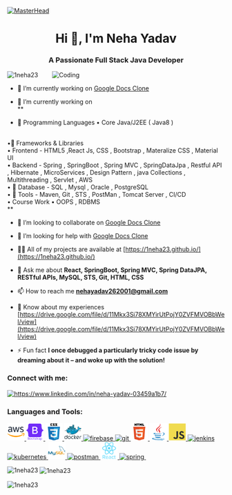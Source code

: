 [![MasterHead](https://camo.githubusercontent.com/371a3bbae1297d47d50006f91fdc0f51f0060b62dbbddbdba1b1b1438bc0f80d/68747470733a2f2f6d617275663030312d6d742e6769746875622e696f2f5072656d69756d2d44656c69766572792f7765622e676966)](https://1neha23.github.io/)
<h1 align="center">Hi 👋, I'm Neha Yadav</h1>
<h3 align="center">A Passionate Full Stack Java Developer </h3>
<img align="right" alt="Coding" width="400" src="https://user-images.githubusercontent.com/74038190/236119160-976a0405-caa7-470c-9356-16d43402ea0a.gif">

<p align="left"> <img src="https://komarev.com/ghpvc/?username=1neha23&label=Profile%20views&color=0e75b6&style=flat" alt="1neha23"
                    /> </p>

- 🔭 I’m currently working on [Google Docs Clone](https://github.com/1Neha23/GoogleDocs-Clone)

- 🌱 I’m currently working on <br> **
- 🎯 Programming Languages
• Core Java/J2EE ( Java8 )
<br>
•🎯 Frameworks & Libraries
<br>
• Frontend - HTML5 ,React Js, CSS , Bootstrap , Materalize
CSS , Material UI
<br>
• Backend - Spring , SpringBoot , Spring MVC , SpringDataJpa
, Restful API , Hibernate , MicroServices , Design Pattern ,
java Collections , Multithreading , Servlet , AWS
<br>
• 🎯 Database - SQL , Mysql , Oracle , PostgreSQL
<br>
• 🎯 Tools - Maven, Git , STS , PostMan , Tomcat Server , CI/CD
<br>
• Course Work
• OOPS , RDBMS
<br>
**

- 👯 I’m looking to collaborate on [Google Docs Clone](https://github.com/1Neha23/GoogleDocs-Clone)

- 🤝 I’m looking for help with [Google Docs Clone](https://github.com/1Neha23/GoogleDocs-Clone)

- 👨‍💻 All of my projects are available at [https://1neha23.github.io/](https://1neha23.github.io/)

- 💬 Ask me about **React, SpringBoot, Spring MVC, Spring DataJPA, RESTful APIs, MySQL, STS, Git, HTML, CSS**

- 📫 How to reach me **nehayadav262001@gmail.com**

- 📄 Know about my experiences [https://drive.google.com/file/d/11Mkx3Si78XMYirUtPojY0ZVFMVOBbWel/view](https://drive.google.com/file/d/11Mkx3Si78XMYirUtPojY0ZVFMVOBbWel/view)

- ⚡ Fun fact **I once debugged a particularly tricky code issue by dreaming about it – and woke up with the solution!**

<h3 align="left">Connect with me:</h3>
<p align="left">
<a href="https://linkedin.com/in/https://www.linkedin.com/in/neha-yadav-03459a1b7/" target="blank"><img align="center" src="https://raw.githubusercontent.com/rahuldkjain/github-profile-readme-generator/master/src/images/icons/Social/linked-in-alt.svg" alt="https://www.linkedin.com/in/neha-yadav-03459a1b7/" height="30" width="40" /></a>
</p>
<h3 align="left">Languages and Tools:</h3>
<p align="left"> <a href="https://aws.amazon.com" target="_blank" rel="noreferrer"> <img src="https://raw.githubusercontent.com/devicons/devicon/master/icons/amazonwebservices/amazonwebservices-original-wordmark.svg" alt="aws" width="40" height="40"/> </a> <a href="https://getbootstrap.com" target="_blank" rel="noreferrer"> <img src="https://raw.githubusercontent.com/devicons/devicon/master/icons/bootstrap/bootstrap-plain-wordmark.svg" alt="bootstrap" width="40" height="40"/> </a> <a href="https://www.w3schools.com/css/" target="_blank" rel="noreferrer"> <img src="https://raw.githubusercontent.com/devicons/devicon/master/icons/css3/css3-original-wordmark.svg" alt="css3" width="40" height="40"/> </a> <a href="https://www.docker.com/" target="_blank" rel="noreferrer"> <img src="https://raw.githubusercontent.com/devicons/devicon/master/icons/docker/docker-original-wordmark.svg" alt="docker" width="40" height="40"/> </a> <a href="https://firebase.google.com/" target="_blank" rel="noreferrer"> <img src="https://www.vectorlogo.zone/logos/firebase/firebase-icon.svg" alt="firebase" width="40" height="40"/> </a> <a href="https://git-scm.com/" target="_blank" rel="noreferrer"> <img src="https://www.vectorlogo.zone/logos/git-scm/git-scm-icon.svg" alt="git" width="40" height="40"/> </a> <a href="https://www.w3.org/html/" target="_blank" rel="noreferrer"> <img src="https://raw.githubusercontent.com/devicons/devicon/master/icons/html5/html5-original-wordmark.svg" alt="html5" width="40" height="40"/> </a> <a href="https://www.java.com" target="_blank" rel="noreferrer"> <img src="https://raw.githubusercontent.com/devicons/devicon/master/icons/java/java-original.svg" alt="java" width="40" height="40"/> </a> <a href="https://developer.mozilla.org/en-US/docs/Web/JavaScript" target="_blank" rel="noreferrer"> <img src="https://raw.githubusercontent.com/devicons/devicon/master/icons/javascript/javascript-original.svg" alt="javascript" width="40" height="40"/> </a> <a href="https://www.jenkins.io" target="_blank" rel="noreferrer"> <img src="https://www.vectorlogo.zone/logos/jenkins/jenkins-icon.svg" alt="jenkins" width="40" height="40"/> </a> <a href="https://kubernetes.io" target="_blank" rel="noreferrer"> <img src="https://www.vectorlogo.zone/logos/kubernetes/kubernetes-icon.svg" alt="kubernetes" width="40" height="40"/> </a> <a href="https://www.mysql.com/" target="_blank" rel="noreferrer"> <img src="https://raw.githubusercontent.com/devicons/devicon/master/icons/mysql/mysql-original-wordmark.svg" alt="mysql" width="40" height="40"/> </a> <a href="https://postman.com" target="_blank" rel="noreferrer"> <img src="https://www.vectorlogo.zone/logos/getpostman/getpostman-icon.svg" alt="postman" width="40" height="40"/> </a> <a href="https://reactjs.org/" target="_blank" rel="noreferrer"> <img src="https://raw.githubusercontent.com/devicons/devicon/master/icons/react/react-original-wordmark.svg" alt="react" width="40" height="40"/> </a> <a href="https://spring.io/" target="_blank" rel="noreferrer"> <img src="https://www.vectorlogo.zone/logos/springio/springio-icon.svg" alt="spring" width="40" height="40"/> </a> <img https://www.vectorlogo.zone/logos/hibernate/hibernate-ar21.svg> </p>

<p><img align="left" src="https://github-readme-stats.vercel.app/api/top-langs?username=1neha23&show_icons=true&locale=en&layout=compact" alt="1neha23" /></p>

<p>&nbsp;<img align="center" src="https://github-readme-stats.vercel.app/api?username=1neha23&show_icons=true&locale=en" alt="1neha23" /></p>

<p><img align="center" src="https://github-readme-streak-stats.herokuapp.com/?user=1neha23&" alt="1neha23" /></p>

